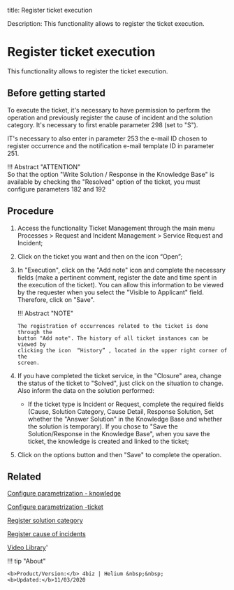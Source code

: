 title:  Register ticket execution
 
Description: This functionality allows to register the ticket execution.

# Register ticket execution
This functionality allows to register the ticket execution.

Before getting started
--------------------------

To execute the ticket, it's necessary to have permission to perform the
operation and previously register the cause of incident and the solution
category. It's necessary to first enable parameter 298 (set to "S").

IT's necessary to also enter in parameter 253 the e-mail ID chosen to register
occurrence and the notification e-mail template ID in parameter 251.

!!! Abstract "ATTENTION"  
    So that the option "Write Solution / Response in the Knowledge Base" is
    available by checking the "Resolved" option of the ticket, you must
    configure parameters 182 and 192

Procedure
-------------

1.  Access the functionality Ticket Management through the main menu Processes
    \> Request and Incident Management \> Service Request and Incident;

2.  Click on the ticket you want and then on the icon “Open”;

3.  In "Execution", click on the "Add note" icon and complete the necessary
    fields (make a pertinent comment, register the date and time spent in the
    execution of the ticket). You can allow this information to be viewed by the
    requester when you select the "Visible to Applicant" field. Therefore, click
    on "Save".

    !!! Abstract "NOTE"

        The registration of occurrences related to the ticket is done through the
        button "Add note". The history of all ticket instances can be viewed by
        clicking the icon  “History” , located in the upper right corner of the
        screen.  

4.  If you have completed the ticket service, in the "Closure" area, change the
    status of the ticket to "Solved", just click on the situation to change.
    Also inform the data on the solution performed:
    
    -   If the ticket type is Incident or Request, complete the required fields
    (Cause, Solution Category, Cause Detail, Response Solution, Set whether the
    "Answer Solution" in the Knowledge Base and whether the solution is
    temporary). If you chose to "Save the Solution/Response in the Knowledge
    Base", when you save the ticket, the knowledge is created and linked to the
    ticket;

5.  Click on the options button and then "Save" to complete the operation.


Related
-----------
[Configure parametrization - knowledge](/en-us/4biz-helium/platform-administration/parameters-list/configure-parametrization-knowledge.html)

[Configure parametrization -ticket](/en-us/4biz-helium/platform-administration/parameters-list/configure-parametrization-ticket.html)

[Register solution category](/en-us/4biz-helium/processes/portfolio-and-catalog/configuration/register-solution-category.html)

[Register cause of incidents](/en-us/4biz-helium/processes/portfolio-and-catalog/configuration/register-cause-incidents.html)

<i class='fa fa-youtube-play  fa-2x' style='color:#97ce17;vertical-align: middle;'> </i> [Video Library](https://www.youtube.com/playlist?list=PLB5qK2uzf2RNrJnhiXj3dbmgsm9-quhfz)'

!!! tip "About"

    <b>Product/Version:</b> 4biz | Helium &nbsp;&nbsp;
    <b>Updated:</b>11/03/2020

